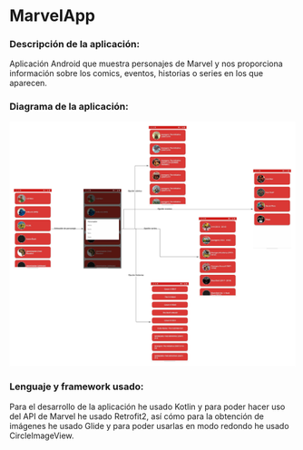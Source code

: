 # MarvelApp

### Descripción de la aplicación:
Aplicación Android que muestra personajes de Marvel y nos proporciona información sobre los comics, eventos, historias o series en los que aparecen.

### Diagrama de la aplicación:
![Diagrama.jpeg](https://github.com/MorenoCarlos98/MarvelApp/blob/master/Diagrama.jpeg)

### Lenguaje y framework usado:
Para el desarrollo de la aplicación he usado Kotlin y para poder hacer uso del API de Marvel he usado Retrofit2, así cómo para la obtención de imágenes he usado Glide y para poder usarlas en modo redondo he usado CircleImageView.
